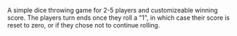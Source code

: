 A simple dice throwing game for 2-5 players and customizeable winning score. The players turn ends once they roll a "1", in which case their score is reset to zero, or if they chose not to continue rolling. 
